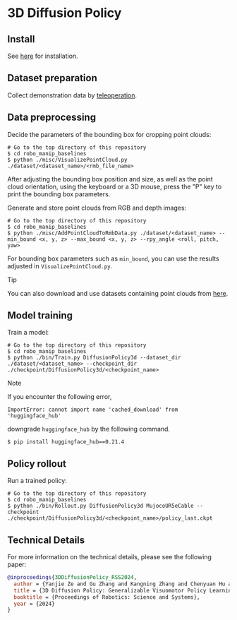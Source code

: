 # 3D Diffusion Policy

## Install
See [here](../../../doc/install.md#3D-Diffusion-policy) for installation.

## Dataset preparation
Collect demonstration data by [teleoperation](../../teleop).

## Data preprocessing
Decide the parameters of the bounding box for cropping point clouds:
```console
# Go to the top directory of this repository
$ cd robo_manip_baselines
$ python ./misc/VisualizePointCloud.py ./dataset/<dataset_name>/<rmb_file_name>
```
After adjusting the bounding box position and size, as well as the point cloud orientation, using the keyboard or a 3D mouse, press the "P" key to print the bounding box parameters.

Generate and store point clouds from RGB and depth images:
```console
# Go to the top directory of this repository
$ cd robo_manip_baselines
$ python ./misc/AddPointCloudToRmbData.py ./dataset/<dataset_name> --min_bound <x, y, z> --max_bound <x, y, z> --rpy_angle <roll, pitch, yaw>
```
For bounding box parameters such as `min_bound`, you can use the results adjusted in `VisualizePointCloud.py`.

> [!TIP]
> You can also download and use datasets containing point clouds from [here](../../../doc/dataset_list.md#ur5e--demo-30).

## Model training
Train a model:
```console
# Go to the top directory of this repository
$ cd robo_manip_baselines
$ python ./bin/Train.py DiffusionPolicy3d --dataset_dir ./dataset/<dataset_name> --checkpoint_dir ./checkpoint/DiffusionPolicy3d/<checkpoint_name>
```

> [!NOTE]
> If you encounter the following error,
> ```console
> ImportError: cannot import name 'cached_download' from 'huggingface_hub'
> ```
> downgrade `huggingface_hub` by the following command.
> ```console
> $ pip install huggingface_hub==0.21.4
> ```

## Policy rollout
Run a trained policy:
```console
# Go to the top directory of this repository
$ cd robo_manip_baselines
$ python ./bin/Rollout.py DiffusionPolicy3d MujocoUR5eCable --checkpoint ./checkpoint/DiffusionPolicy3d/<checkpoint_name>/policy_last.ckpt
```

## Technical Details
For more information on the technical details, please see the following paper:
```bib
@inproceedings{3DDiffusionPolicy_RSS2024,
  author = {Yanjie Ze and Gu Zhang and Kangning Zhang and Chenyuan Hu and Muhan Wang and Huazhe Xu},
  title = {3D Diffusion Policy: Generalizable Visuomotor Policy Learning via Simple 3D Representations},
  booktitle = {Proceedings of Robotics: Science and Systems},
  year = {2024}
}
```
